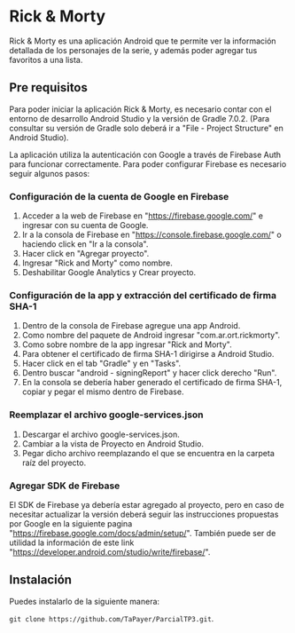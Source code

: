 # Rick & Morty

Rick & Morty es una aplicación Android que te permite ver la información detallada de los personajes de la serie, y además poder agregar tus favoritos a una lista. 

## Pre requisitos

Para poder iniciar la aplicación Rick & Morty, es necesario contar con el entorno de desarrollo Android Studio y la versión de Gradle 7.0.2.
(Para consultar su versión de Gradle solo deberá ir a "File - Project Structure" en Android Studio).

La aplicación utiliza la autenticación con Google a través de Firebase Auth para funcionar correctamente.
Para poder configurar Firebase es necesario seguir algunos pasos:

### Configuración de la cuenta de Google en Firebase

1. Acceder a la web de Firebase en "https://firebase.google.com/" e ingresar con su cuenta de Google.
2. Ir a la consola de Firebase en "https://console.firebase.google.com/" o haciendo click en "Ir a la consola".
3. Hacer click en "Agregar proyecto".
4. Ingresar "Rick and Morty" como nombre.
5. Deshabilitar Google Analytics y Crear proyecto.

### Configuración de la app y extracción del certificado de firma SHA-1

1. Dentro de la consola de Firebase agregue una app Android.
2. Como nombre del paquete de Android ingresar "com.ar.ort.rickmorty".
3. Como sobre nombre de la app ingresar "Rick and Morty".
4. Para obtener el certificado de firma SHA-1 dirigirse a Android Studio.
5. Hacer click en el tab "Gradle" y en "Tasks".
6. Dentro buscar "android - signingReport" y hacer click derecho "Run".
7. En la consola se debería haber generado el certificado de firma SHA-1, copiar y pegar el mismo dentro de Firebase.

### Reemplazar el archivo google-services.json

1. Descargar el archivo google-services.json.
2. Cambiar a la vista de Proyecto en Android Studio.
3. Pegar dicho archivo reemplazando el que se encuentra en la carpeta raíz del proyecto.

### Agregar SDK de Firebase

El SDK de Firebase ya debería estar agregado al proyecto, pero en caso de necesitar actualizar la versión deberá seguir las instrucciones propuestas por Google en la siguiente pagina "https://firebase.google.com/docs/admin/setup/". También puede ser de utilidad la información de este link "https://developer.android.com/studio/write/firebase/".

## Instalación

Puedes instalarlo de la siguiente manera:

`git clone https://github.com/TaPayer/ParcialTP3.git`.
